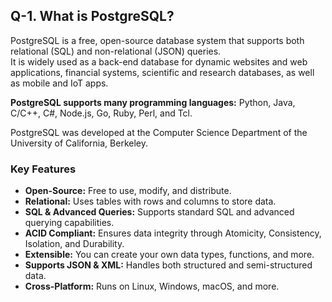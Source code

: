 ## Q-1. What is PostgreSQL?

PostgreSQL is a free, open-source database system that supports both relational (SQL) and non-relational (JSON) queries.  
It is widely used as a back-end database for dynamic websites and web applications, financial systems, scientific and research databases, as well as mobile and IoT apps.

**PostgreSQL supports many programming languages:** Python, Java, C/C++, C#, Node.js, Go, Ruby, Perl, and Tcl.

PostgreSQL was developed at the Computer Science Department of the University of California, Berkeley.

### Key Features

- **Open-Source:** Free to use, modify, and distribute.
- **Relational:** Uses tables with rows and columns to store data.
- **SQL & Advanced Queries:** Supports standard SQL and advanced querying capabilities.
- **ACID Compliant:** Ensures data integrity through Atomicity, Consistency, Isolation, and Durability.
- **Extensible:** You can create your own data types, functions, and more.
- **Supports JSON & XML:** Handles both structured and semi-structured data.
- **Cross-Platform:** Runs on Linux, Windows, macOS, and more.